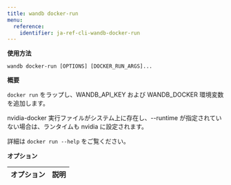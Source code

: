 ```yaml
---
title: wandb docker-run
menu:
  reference:
    identifier: ja-ref-cli-wandb-docker-run
---
```


**使用方法**

`wandb docker-run [OPTIONS] [DOCKER_RUN_ARGS]...`

**概要**

`docker run` をラップし、WANDB_API_KEY および WANDB_DOCKER 環境変数を追加します。

nvidia-docker 実行ファイルがシステム上に存在し、--runtime が指定されていない場合は、ランタイムも nvidia に設定されます。

詳細は `docker run --help` をご覧ください。


**オプション**

| **オプション** | **説明** |
| :--- | :--- |